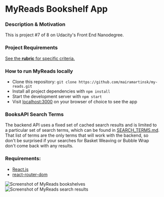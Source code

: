 # MyReads Bookshelf App

### Description & Motivation

This is project #7 of 8 on Udacity's Front End Nanodegree.

### Project Requirements

[See the **rubric** for specific criteria.](https://review.udacity.com/#!/rubrics/918/view)

### How to run MyReads locally

- Clone this repository: `git clone https://github.com/mairamartinsk/my-reads.git`
- Install all project dependencies with `npm install`
- Start the development server with `npm start`
- Visit [localhost:3000](localhost:3000) on your browser of choice to see the app

### BooksAPI Search Terms

The backend API uses a fixed set of cached search results and is limited to a particular set of search terms, which can be found in [SEARCH_TERMS.md](SEARCH_TERMS.md). That list of terms are the only terms that will work with the backend, so don't be surprised if your searches for Basket Weaving or Bubble Wrap don't come back with any results.

### Requirements:

+ [React.js](https://reactjs.org/)
+ [react-router-dom](https://www.npmjs.com/package/react-router-dom)

![Screenshot of MyReads bookshelves](./)
![Screenshot of MyReads search results](./)
